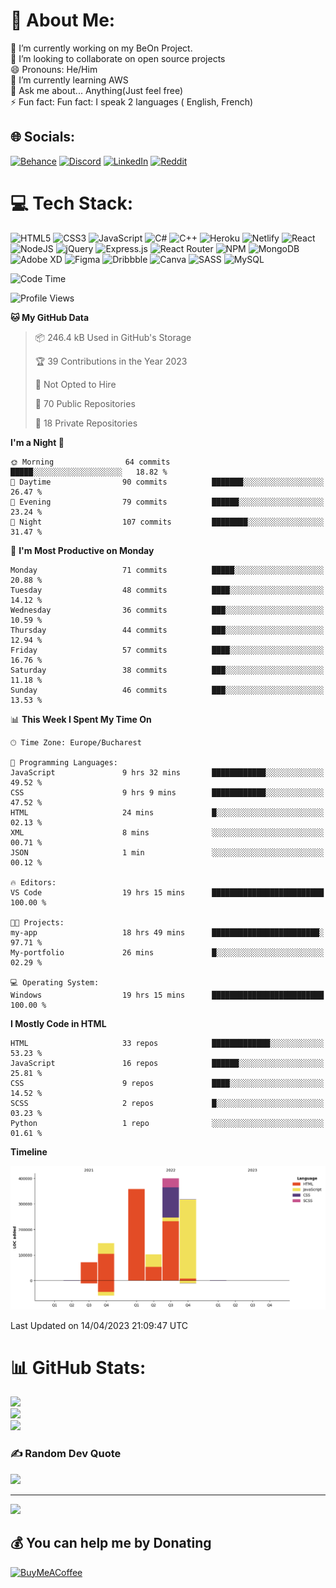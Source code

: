 # 💫 About Me:
🔭 I’m currently working on my BeOn Project. <br>👯 I’m looking to collaborate on open source projects<br>😄 Pronouns: He/Him<br>🌱 I’m currently learning AWS<br>💬 Ask me about... Anything(Just feel free)<br>⚡ Fun fact: Fun fact: I speak 2 languages ( English, French)


## 🌐 Socials:
[![Behance](https://img.shields.io/badge/Behance-1769ff?logo=behance&logoColor=white)](https://behance.net/https://www.behance.net/leroyyoumbi) [![Discord](https://img.shields.io/badge/Discord-%237289DA.svg?logo=discord&logoColor=white)](htttps://discord.gg/Leroy#0512) [![LinkedIn](https://img.shields.io/badge/LinkedIn-%230077B5.svg?logo=linkedin&logoColor=white)](https://linkedin.com/in/https://www.linkedin.com/in/tanguy-leroy-k-youmbi-a02261206/) [![Reddit](https://img.shields.io/badge/Reddit-%23FF4500.svg?logo=Reddit&logoColor=white)](https://reddit.com/user/https://www.reddit.com/user/Fit_Look_9286) 

# 💻 Tech Stack:
![HTML5](https://img.shields.io/badge/html5-%23E34F26.svg?style=flat&logo=html5&logoColor=white) ![CSS3](https://img.shields.io/badge/css3-%231572B6.svg?style=flat&logo=css3&logoColor=white) ![JavaScript](https://img.shields.io/badge/javascript-%23323330.svg?style=flat&logo=javascript&logoColor=%23F7DF1E) ![C#](https://img.shields.io/badge/c%23-%23239120.svg?style=flat&logo=c-sharp&logoColor=white) ![C++](https://img.shields.io/badge/c++-%2300599C.svg?style=flat&logo=c%2B%2B&logoColor=white) ![Heroku](https://img.shields.io/badge/heroku-%23430098.svg?style=flat&logo=heroku&logoColor=white) ![Netlify](https://img.shields.io/badge/netlify-%23000000.svg?style=flat&logo=netlify&logoColor=#00C7B7) ![React](https://img.shields.io/badge/react-%2320232a.svg?style=flat&logo=react&logoColor=%2361DAFB) ![NodeJS](https://img.shields.io/badge/node.js-6DA55F?style=flat&logo=node.js&logoColor=white) ![jQuery](https://img.shields.io/badge/jquery-%230769AD.svg?style=flat&logo=jquery&logoColor=white) ![Express.js](https://img.shields.io/badge/express.js-%23404d59.svg?style=flat&logo=express&logoColor=%2361DAFB) ![React Router](https://img.shields.io/badge/React_Router-CA4245?style=flat&logo=react-router&logoColor=white) ![NPM](https://img.shields.io/badge/NPM-%23000000.svg?style=flat&logo=npm&logoColor=white) ![MongoDB](https://img.shields.io/badge/MongoDB-%234ea94b.svg?style=flat&logo=mongodb&logoColor=white) ![Adobe XD](https://img.shields.io/badge/Adobe%20XD-470137?style=flat&logo=Adobe%20XD&logoColor=#FF61F6) 	![Figma](https://img.shields.io/badge/figma-%23F24E1E.svg?style=flat&logo=figma&logoColor=white) ![Dribbble](https://img.shields.io/badge/Dribbble-EA4C89?style=flat&logo=dribbble&logoColor=white) ![Canva](https://img.shields.io/badge/Canva-%2300C4CC.svg?style=flat&logo=Canva&logoColor=white) ![SASS](https://img.shields.io/badge/SASS-hotpink.svg?style=flat&logo=SASS&logoColor=white) ![MySQL](https://img.shields.io/badge/mysql-%2300f.svg?style=flat&logo=mysql&logoColor=white)

<!--START_SECTION:waka-->
![Code Time](http://img.shields.io/badge/Code%20Time-19%20hrs%2036%20mins-blue)

![Profile Views](http://img.shields.io/badge/Profile%20Views-0-blue)

**🐱 My GitHub Data** 

> 📦 246.4 kB Used in GitHub's Storage 
 > 
> 🏆 39 Contributions in the Year 2023
 > 
> 🚫 Not Opted to Hire
 > 
> 📜 70 Public Repositories 
 > 
> 🔑 18 Private Repositories 
 > 
**I'm a Night 🦉** 

```text
🌞 Morning                64 commits          █████░░░░░░░░░░░░░░░░░░░░   18.82 % 
🌆 Daytime                90 commits          ███████░░░░░░░░░░░░░░░░░░   26.47 % 
🌃 Evening                79 commits          ██████░░░░░░░░░░░░░░░░░░░   23.24 % 
🌙 Night                  107 commits         ████████░░░░░░░░░░░░░░░░░   31.47 % 
```
📅 **I'm Most Productive on Monday** 

```text
Monday                   71 commits          █████░░░░░░░░░░░░░░░░░░░░   20.88 % 
Tuesday                  48 commits          ████░░░░░░░░░░░░░░░░░░░░░   14.12 % 
Wednesday                36 commits          ███░░░░░░░░░░░░░░░░░░░░░░   10.59 % 
Thursday                 44 commits          ███░░░░░░░░░░░░░░░░░░░░░░   12.94 % 
Friday                   57 commits          ████░░░░░░░░░░░░░░░░░░░░░   16.76 % 
Saturday                 38 commits          ███░░░░░░░░░░░░░░░░░░░░░░   11.18 % 
Sunday                   46 commits          ███░░░░░░░░░░░░░░░░░░░░░░   13.53 % 
```


📊 **This Week I Spent My Time On** 

```text
🕑︎ Time Zone: Europe/Bucharest

💬 Programming Languages: 
JavaScript               9 hrs 32 mins       ████████████░░░░░░░░░░░░░   49.52 % 
CSS                      9 hrs 9 mins        ████████████░░░░░░░░░░░░░   47.52 % 
HTML                     24 mins             █░░░░░░░░░░░░░░░░░░░░░░░░   02.13 % 
XML                      8 mins              ░░░░░░░░░░░░░░░░░░░░░░░░░   00.71 % 
JSON                     1 min               ░░░░░░░░░░░░░░░░░░░░░░░░░   00.12 % 

🔥 Editors: 
VS Code                  19 hrs 15 mins      █████████████████████████   100.00 % 

🐱‍💻 Projects: 
my-app                   18 hrs 49 mins      ████████████████████████░   97.71 % 
My-portfolio             26 mins             █░░░░░░░░░░░░░░░░░░░░░░░░   02.29 % 

💻 Operating System: 
Windows                  19 hrs 15 mins      █████████████████████████   100.00 % 
```

**I Mostly Code in HTML** 

```text
HTML                     33 repos            █████████████░░░░░░░░░░░░   53.23 % 
JavaScript               16 repos            ██████░░░░░░░░░░░░░░░░░░░   25.81 % 
CSS                      9 repos             ████░░░░░░░░░░░░░░░░░░░░░   14.52 % 
SCSS                     2 repos             █░░░░░░░░░░░░░░░░░░░░░░░░   03.23 % 
Python                   1 repo              ░░░░░░░░░░░░░░░░░░░░░░░░░   01.61 % 
```



**Timeline**

![Lines of Code chart](https://raw.githubusercontent.com/Mr-Roy-alt/Mr-Roy-alt/main/assets/bar_graph.png)


 Last Updated on 14/04/2023 21:09:47 UTC
<!--END_SECTION:waka-->

# 📊 GitHub Stats:
![](https://github-readme-stats.vercel.app/api?username=Mr-Roy-alt&theme=dark&hide_border=false&include_all_commits=false&count_private=false)<br/>
![](https://github-readme-streak-stats.herokuapp.com/?user=Mr-Roy-alt&theme=dark&hide_border=false)<br/>
![](https://github-readme-stats.vercel.app/api/top-langs/?username=Mr-Roy-alt&theme=dark&hide_border=false&include_all_commits=false&count_private=false&layout=compact)

### ✍️ Random Dev Quote
![](https://quotes-github-readme.vercel.app/api?type=horizontal&theme=radical)

---
[![](https://visitcount.itsvg.in/api?id=Mr-Roy-alt&icon=0&color=0)](https://visitcount.itsvg.in)

  ## 💰 You can help me by Donating
  [![BuyMeACoffee](https://img.shields.io/badge/Buy%20Me%20a%20Coffee-ffdd00?style=for-the-badge&logo=buy-me-a-coffee&logoColor=black)](https://buymeacoffee.com/https://www.buymeacoffee.com/leroyyoumb4) 

  <!-- Proudly created with GPRM ( https://gprm.itsvg.in ) -->
  
